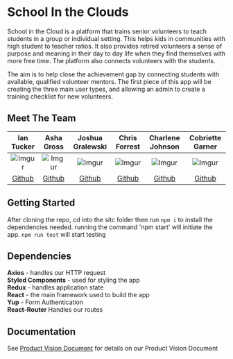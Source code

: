 
# School In the Clouds

School in the Cloud is a platform that trains senior volunteers to teach students in a group or individual setting. This helps kids in communities with high student to teacher ratios. It also provides retired volunteers a sense of purpose and meaning in their day to day life when they find themselves with more free time. The platform also connects volunteers with the students.

The aim is to help close the achievement gap by connecting students with available, qualified volunteer mentors. The first piece of this app will be creating the three main user types, and allowing an admin to create a training checklist for new volunteers.

##  Meet The Team

| Ian Tucker | Asha Gross | Joshua Gralewski | Chris Forrest | Charlene Johnson | Cobriette Garner |
|:--:|:--:|:--:|:--:|:--:|:--:|
|![Imgur](https://i.imgur.com/BD6cSkA.png)|![Imgur](https://i.imgur.com/35KSoYO.png)|![Imgur](https://i.imgur.com/IkXkmTr.jpg)|![Imgur](https://i.imgur.com/fFCNnrY.jpg)|![Imgur](https://i.imgur.com/dYiTREs.jpg)|![Imgur](https://i.imgur.com/fTxagWj.jpg)|
| [Github](https://github.com/Iandecisiv)|[Github](https://github.com/ashagross)|[Github](https://github.com/jgralews3)|  [Github](https://github.com/Chris-Forrest)  |[Github](https://github.com/charlene-johnson)|[Github](https://github.com/Cobrettie)

## Getting Started

After cloning the repo, cd into the sitc folder then run  `npm i` to install the dependencies needed. running the command 'npm start' will initiate the app.  `npm run test`  will start testing

## Dependencies

**Axios**  - handles our HTTP request  
**Styled Components**  - used for styling the app   
**Redux**  - handles application state   
**React**  - the main framework used to build the app   
**Yup** - Form Authentication  
**React-Router** Handles our routes  

## Documentation

See  [Product Vision Document](https://docs.google.com/document/d/1GMZxWpa89wWbfL-hQ887QK5dGVn8he1Xk4ZmV6bRPGU/edit)  for details on our Product Vision Document